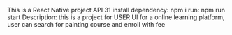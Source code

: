 This is a React Native project
API 31
install dependency: npm i
run: npm run start
Description: this is a project for USER UI for a online learning platform, user can search for painting course and enroll with fee
